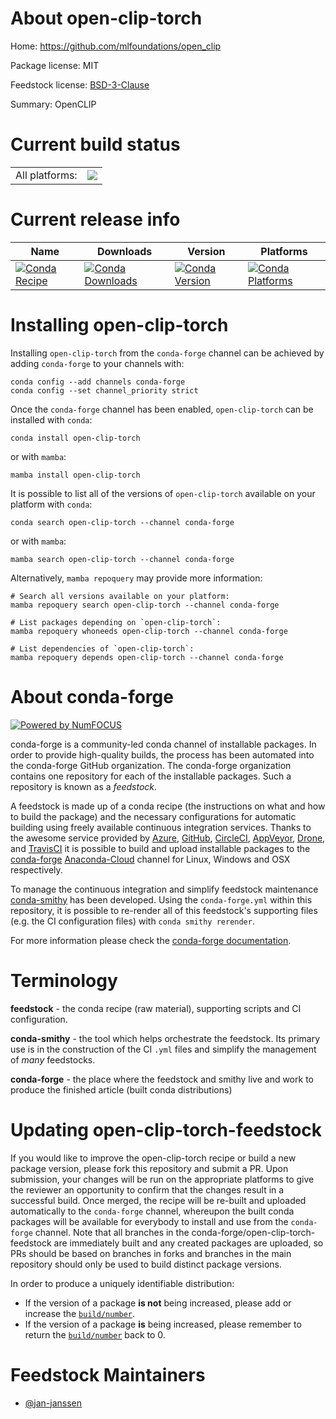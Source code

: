 About open-clip-torch
=====================

Home: https://github.com/mlfoundations/open_clip

Package license: MIT

Feedstock license: [BSD-3-Clause](https://github.com/conda-forge/open-clip-torch-feedstock/blob/main/LICENSE.txt)

Summary: OpenCLIP

Current build status
====================


<table><tr><td>All platforms:</td>
    <td>
      <a href="https://dev.azure.com/conda-forge/feedstock-builds/_build/latest?definitionId=18532&branchName=main">
        <img src="https://dev.azure.com/conda-forge/feedstock-builds/_apis/build/status/open-clip-torch-feedstock?branchName=main">
      </a>
    </td>
  </tr>
</table>

Current release info
====================

| Name | Downloads | Version | Platforms |
| --- | --- | --- | --- |
| [![Conda Recipe](https://img.shields.io/badge/recipe-open--clip--torch-green.svg)](https://anaconda.org/conda-forge/open-clip-torch) | [![Conda Downloads](https://img.shields.io/conda/dn/conda-forge/open-clip-torch.svg)](https://anaconda.org/conda-forge/open-clip-torch) | [![Conda Version](https://img.shields.io/conda/vn/conda-forge/open-clip-torch.svg)](https://anaconda.org/conda-forge/open-clip-torch) | [![Conda Platforms](https://img.shields.io/conda/pn/conda-forge/open-clip-torch.svg)](https://anaconda.org/conda-forge/open-clip-torch) |

Installing open-clip-torch
==========================

Installing `open-clip-torch` from the `conda-forge` channel can be achieved by adding `conda-forge` to your channels with:

```
conda config --add channels conda-forge
conda config --set channel_priority strict
```

Once the `conda-forge` channel has been enabled, `open-clip-torch` can be installed with `conda`:

```
conda install open-clip-torch
```

or with `mamba`:

```
mamba install open-clip-torch
```

It is possible to list all of the versions of `open-clip-torch` available on your platform with `conda`:

```
conda search open-clip-torch --channel conda-forge
```

or with `mamba`:

```
mamba search open-clip-torch --channel conda-forge
```

Alternatively, `mamba repoquery` may provide more information:

```
# Search all versions available on your platform:
mamba repoquery search open-clip-torch --channel conda-forge

# List packages depending on `open-clip-torch`:
mamba repoquery whoneeds open-clip-torch --channel conda-forge

# List dependencies of `open-clip-torch`:
mamba repoquery depends open-clip-torch --channel conda-forge
```


About conda-forge
=================

[![Powered by
NumFOCUS](https://img.shields.io/badge/powered%20by-NumFOCUS-orange.svg?style=flat&colorA=E1523D&colorB=007D8A)](https://numfocus.org)

conda-forge is a community-led conda channel of installable packages.
In order to provide high-quality builds, the process has been automated into the
conda-forge GitHub organization. The conda-forge organization contains one repository
for each of the installable packages. Such a repository is known as a *feedstock*.

A feedstock is made up of a conda recipe (the instructions on what and how to build
the package) and the necessary configurations for automatic building using freely
available continuous integration services. Thanks to the awesome service provided by
[Azure](https://azure.microsoft.com/en-us/services/devops/), [GitHub](https://github.com/),
[CircleCI](https://circleci.com/), [AppVeyor](https://www.appveyor.com/),
[Drone](https://cloud.drone.io/welcome), and [TravisCI](https://travis-ci.com/)
it is possible to build and upload installable packages to the
[conda-forge](https://anaconda.org/conda-forge) [Anaconda-Cloud](https://anaconda.org/)
channel for Linux, Windows and OSX respectively.

To manage the continuous integration and simplify feedstock maintenance
[conda-smithy](https://github.com/conda-forge/conda-smithy) has been developed.
Using the ``conda-forge.yml`` within this repository, it is possible to re-render all of
this feedstock's supporting files (e.g. the CI configuration files) with ``conda smithy rerender``.

For more information please check the [conda-forge documentation](https://conda-forge.org/docs/).

Terminology
===========

**feedstock** - the conda recipe (raw material), supporting scripts and CI configuration.

**conda-smithy** - the tool which helps orchestrate the feedstock.
                   Its primary use is in the construction of the CI ``.yml`` files
                   and simplify the management of *many* feedstocks.

**conda-forge** - the place where the feedstock and smithy live and work to
                  produce the finished article (built conda distributions)


Updating open-clip-torch-feedstock
==================================

If you would like to improve the open-clip-torch recipe or build a new
package version, please fork this repository and submit a PR. Upon submission,
your changes will be run on the appropriate platforms to give the reviewer an
opportunity to confirm that the changes result in a successful build. Once
merged, the recipe will be re-built and uploaded automatically to the
`conda-forge` channel, whereupon the built conda packages will be available for
everybody to install and use from the `conda-forge` channel.
Note that all branches in the conda-forge/open-clip-torch-feedstock are
immediately built and any created packages are uploaded, so PRs should be based
on branches in forks and branches in the main repository should only be used to
build distinct package versions.

In order to produce a uniquely identifiable distribution:
 * If the version of a package **is not** being increased, please add or increase
   the [``build/number``](https://docs.conda.io/projects/conda-build/en/latest/resources/define-metadata.html#build-number-and-string).
 * If the version of a package **is** being increased, please remember to return
   the [``build/number``](https://docs.conda.io/projects/conda-build/en/latest/resources/define-metadata.html#build-number-and-string)
   back to 0.

Feedstock Maintainers
=====================

* [@jan-janssen](https://github.com/jan-janssen/)

